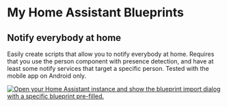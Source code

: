 # My Home Assistant Blueprints

## Notify everybody at home

Easily create scripts that allow you to notify everybody at home. Requires that you use the person component with presence detection, and have at least some notify services that target a specific person. Tested with the mobile app on Android only.

[![Open your Home Assistant instance and show the blueprint import dialog with a specific blueprint pre-filled.](https://my.home-assistant.io/badges/blueprint_import.svg)](https://my.home-assistant.io/redirect/blueprint_import/?blueprint_url=https%3A%2F%2Fgithub.com%2Fcrnh%2Fhome-assistant-blueprints%2Fblob%2Fmain%2Fnotify_everybody_at_home.yaml+++input%3A)
